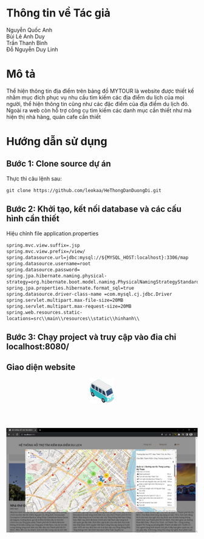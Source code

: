 # Thông tin về Tác giả
Nguyễn Quốc Anh <br>
Bùi Lê Anh Duy<br>
Trần Thanh Bình <br>
Đỗ Nguyễn Duy Linh

# Mô tả
Thể hiện thông tin địa điểm trên bảng đồ MYTOUR là website được thiết kế nhằm mục đích phục vụ nhu cầu tìm kiếm các địa điểm du lịch của mọi người, thể hiện thông tin cũng như các đặc điểm của địa điểm du lịch đó. Ngoài ra web còn hỗ trợ công cụ tìm kiếm các danh mục cần thiết như mà hiện thị nhà hàng, quán cafe cần thiết

# Hướng dẫn sử dụng
## Bước 1: Clone source dự án
Thực thi câu lệnh sau:
```
git clone https://github.com/leokaa/HeThongDanDuongDi.git
```

## Bước 2: Khởi tạo, kết nối database và các cấu hình cần thiết
Hiệu chỉnh file application.properties
```
spring.mvc.view.suffix=.jsp
spring.mvc.view.prefix=/view/
spring.datasource.url=jdbc:mysql://${MYSQL_HOST:localhost}:3306/map
spring.datasource.username=root
spring.datasource.password=
spring.jpa.hibernate.naming.physical-strategy=org.hibernate.boot.model.naming.PhysicalNamingStrategyStandardImpl
spring.jpa.properties.hibernate.format_sql=true
spring.datasource.driver-class-name =com.mysql.cj.jdbc.Driver
spring.servlet.multipart.max-file-size=20MB
spring.servlet.multipart.max-request-size=20MB
spring.web.resources.static-locations=src\\main\\resources\\static\\hinhanh\\
```

## Bước 3: Chạy project và truy cập vào đỉa chỉ localhost:8080/ 

## Giao diện website
<p align="center">
  <img src="/src/main/webapp/resources/pictures/minibus.png" />
</p>
<br>
<br>
<p align="center">
  <img src="/src/main/webapp/resources/pictures/2.png" />
</p>


